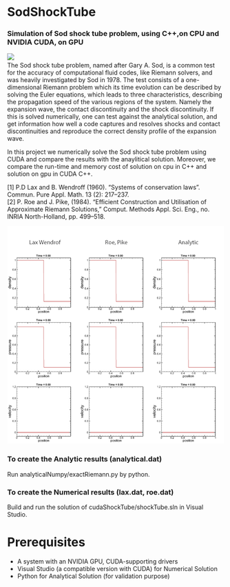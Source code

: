 # SodShockTube
### Simulation of Sod shock tube problem, using C++,on CPU and NVIDIA CUDA, on GPU
![]("Sod.jpg")<br/>
The Sod shock tube problem, named after Gary A. Sod, is a common test for the accuracy of computational fluid codes, like Riemann solvers, and was heavily investigated by Sod in 1978. The test consists of a one-dimensional Riemann problem which its time evolution can be described by solving the Euler equations, which leads to three characteristics, describing the propagation speed of the various regions of the system. Namely the expansion wave, the contact discontinuity and the shock discontinuity. If this is solved numerically, one can test against the analytical solution, and get information how well a code captures and resolves shocks and contact discontinuities and reproduce the correct density profile of the expansion wave.<br/>

In this project we numerically solve the Sod shock tube problem using CUDA and compare the results with the anaylitical solution. Moreover, we compare the run-time and memory cost of solution on cpu in C++ and solution on gpu in CUDA C++.

[1] P.D Lax and B. Wendroff (1960). “Systems of conservation laws”. Commun. Pure Appl. Math. 13 (2): 217–237.<br/>
[2] P. Roe and J. Pike, (1984). “Efficient Construction and Utilisation of Approximate Riemann Solutions,” Comput. Methods Appl. Sci. Eng., no. INRIA North-Holland, pp. 499–518.

![](results/sodUgif.gif)<br/>

### To create the Analytic results (analytical.dat)
Run analyticalNumpy/exactRiemann.py by python.

### To create the Numerical results (lax.dat, roe.dat)
Build and run the solution of cudaShockTube/shockTube.sln in Visual Studio.

# Prerequisites
* A system with an NVIDIA GPU, CUDA-supporting drivers
* Visual Studio (a compatible version with CUDA) for Numerical Solution
* Python for Analytical Solution (for validation purpose)
